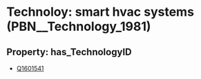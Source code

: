 # Technoloy: __smart hvac systems__ (PBN__Technology_1981)

## Property: has_TechnologyID

* [Q1601541](Q1601541)


